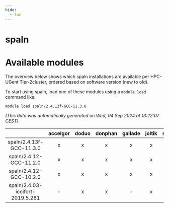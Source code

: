 ```yaml
---
hide:
  - toc
---
```


spaln
=====

# Available modules


The overview below shows which spaln installations are available per HPC-UGent Tier-2cluster, ordered based on software version (new to old).

To start using spaln, load one of these modules using a `module load` command like:

```shell
module load spaln/2.4.13f-GCC-11.3.0
```

*(This data was automatically generated on Wed, 04 Sep 2024 at 13:22:07 CEST)*  

| |accelgor|doduo|donphan|gallade|joltik|shinx|skitty|
| :---: | :---: | :---: | :---: | :---: | :---: | :---: | :---: |
|spaln/2.4.13f-GCC-11.3.0|x|x|x|x|x|-|x|
|spaln/2.4.12-GCC-11.2.0|x|x|x|x|x|-|x|
|spaln/2.4.12-GCC-10.2.0|x|x|x|x|x|-|x|
|spaln/2.4.03-iccifort-2019.5.281|-|x|x|-|x|-|x|

